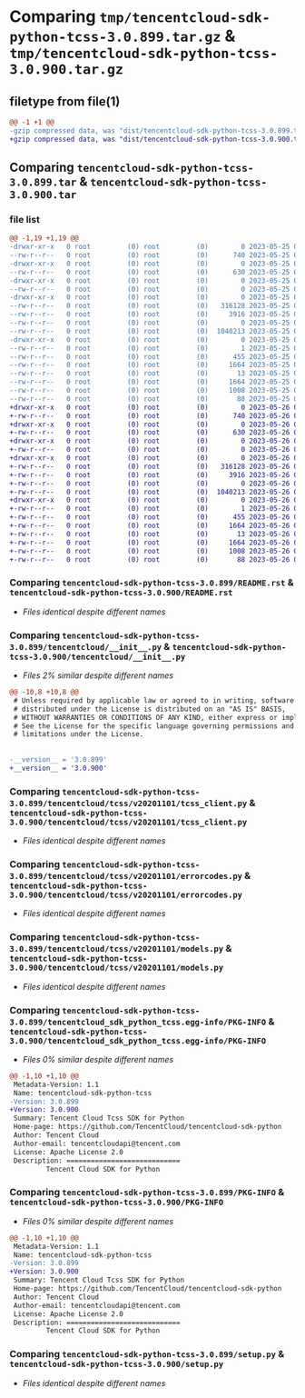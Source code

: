 # Comparing `tmp/tencentcloud-sdk-python-tcss-3.0.899.tar.gz` & `tmp/tencentcloud-sdk-python-tcss-3.0.900.tar.gz`

## filetype from file(1)

```diff
@@ -1 +1 @@
-gzip compressed data, was "dist/tencentcloud-sdk-python-tcss-3.0.899.tar", last modified: Thu May 25 00:37:25 2023, max compression
+gzip compressed data, was "dist/tencentcloud-sdk-python-tcss-3.0.900.tar", last modified: Fri May 26 02:28:38 2023, max compression
```

## Comparing `tencentcloud-sdk-python-tcss-3.0.899.tar` & `tencentcloud-sdk-python-tcss-3.0.900.tar`

### file list

```diff
@@ -1,19 +1,19 @@
-drwxr-xr-x   0 root         (0) root         (0)        0 2023-05-25 00:37:25.000000 tencentcloud-sdk-python-tcss-3.0.899/
--rw-r--r--   0 root         (0) root         (0)      740 2023-05-25 00:37:25.000000 tencentcloud-sdk-python-tcss-3.0.899/README.rst
-drwxr-xr-x   0 root         (0) root         (0)        0 2023-05-25 00:37:25.000000 tencentcloud-sdk-python-tcss-3.0.899/tencentcloud/
--rw-r--r--   0 root         (0) root         (0)      630 2023-05-25 00:37:25.000000 tencentcloud-sdk-python-tcss-3.0.899/tencentcloud/__init__.py
-drwxr-xr-x   0 root         (0) root         (0)        0 2023-05-25 00:37:25.000000 tencentcloud-sdk-python-tcss-3.0.899/tencentcloud/tcss/
--rw-r--r--   0 root         (0) root         (0)        0 2023-05-25 00:37:25.000000 tencentcloud-sdk-python-tcss-3.0.899/tencentcloud/tcss/__init__.py
-drwxr-xr-x   0 root         (0) root         (0)        0 2023-05-25 00:37:25.000000 tencentcloud-sdk-python-tcss-3.0.899/tencentcloud/tcss/v20201101/
--rw-r--r--   0 root         (0) root         (0)   316128 2023-05-25 00:37:25.000000 tencentcloud-sdk-python-tcss-3.0.899/tencentcloud/tcss/v20201101/tcss_client.py
--rw-r--r--   0 root         (0) root         (0)     3916 2023-05-25 00:37:25.000000 tencentcloud-sdk-python-tcss-3.0.899/tencentcloud/tcss/v20201101/errorcodes.py
--rw-r--r--   0 root         (0) root         (0)        0 2023-05-25 00:37:25.000000 tencentcloud-sdk-python-tcss-3.0.899/tencentcloud/tcss/v20201101/__init__.py
--rw-r--r--   0 root         (0) root         (0)  1040213 2023-05-25 00:37:25.000000 tencentcloud-sdk-python-tcss-3.0.899/tencentcloud/tcss/v20201101/models.py
-drwxr-xr-x   0 root         (0) root         (0)        0 2023-05-25 00:37:25.000000 tencentcloud-sdk-python-tcss-3.0.899/tencentcloud_sdk_python_tcss.egg-info/
--rw-r--r--   0 root         (0) root         (0)        1 2023-05-25 00:37:25.000000 tencentcloud-sdk-python-tcss-3.0.899/tencentcloud_sdk_python_tcss.egg-info/dependency_links.txt
--rw-r--r--   0 root         (0) root         (0)      455 2023-05-25 00:37:25.000000 tencentcloud-sdk-python-tcss-3.0.899/tencentcloud_sdk_python_tcss.egg-info/SOURCES.txt
--rw-r--r--   0 root         (0) root         (0)     1664 2023-05-25 00:37:25.000000 tencentcloud-sdk-python-tcss-3.0.899/tencentcloud_sdk_python_tcss.egg-info/PKG-INFO
--rw-r--r--   0 root         (0) root         (0)       13 2023-05-25 00:37:25.000000 tencentcloud-sdk-python-tcss-3.0.899/tencentcloud_sdk_python_tcss.egg-info/top_level.txt
--rw-r--r--   0 root         (0) root         (0)     1664 2023-05-25 00:37:25.000000 tencentcloud-sdk-python-tcss-3.0.899/PKG-INFO
--rw-r--r--   0 root         (0) root         (0)     1008 2023-05-25 00:37:25.000000 tencentcloud-sdk-python-tcss-3.0.899/setup.py
--rw-r--r--   0 root         (0) root         (0)       88 2023-05-25 00:37:25.000000 tencentcloud-sdk-python-tcss-3.0.899/setup.cfg
+drwxr-xr-x   0 root         (0) root         (0)        0 2023-05-26 02:28:38.000000 tencentcloud-sdk-python-tcss-3.0.900/
+-rw-r--r--   0 root         (0) root         (0)      740 2023-05-26 02:28:38.000000 tencentcloud-sdk-python-tcss-3.0.900/README.rst
+drwxr-xr-x   0 root         (0) root         (0)        0 2023-05-26 02:28:38.000000 tencentcloud-sdk-python-tcss-3.0.900/tencentcloud/
+-rw-r--r--   0 root         (0) root         (0)      630 2023-05-26 02:28:38.000000 tencentcloud-sdk-python-tcss-3.0.900/tencentcloud/__init__.py
+drwxr-xr-x   0 root         (0) root         (0)        0 2023-05-26 02:28:38.000000 tencentcloud-sdk-python-tcss-3.0.900/tencentcloud/tcss/
+-rw-r--r--   0 root         (0) root         (0)        0 2023-05-26 02:28:38.000000 tencentcloud-sdk-python-tcss-3.0.900/tencentcloud/tcss/__init__.py
+drwxr-xr-x   0 root         (0) root         (0)        0 2023-05-26 02:28:38.000000 tencentcloud-sdk-python-tcss-3.0.900/tencentcloud/tcss/v20201101/
+-rw-r--r--   0 root         (0) root         (0)   316128 2023-05-26 02:28:38.000000 tencentcloud-sdk-python-tcss-3.0.900/tencentcloud/tcss/v20201101/tcss_client.py
+-rw-r--r--   0 root         (0) root         (0)     3916 2023-05-26 02:28:38.000000 tencentcloud-sdk-python-tcss-3.0.900/tencentcloud/tcss/v20201101/errorcodes.py
+-rw-r--r--   0 root         (0) root         (0)        0 2023-05-26 02:28:38.000000 tencentcloud-sdk-python-tcss-3.0.900/tencentcloud/tcss/v20201101/__init__.py
+-rw-r--r--   0 root         (0) root         (0)  1040213 2023-05-26 02:28:38.000000 tencentcloud-sdk-python-tcss-3.0.900/tencentcloud/tcss/v20201101/models.py
+drwxr-xr-x   0 root         (0) root         (0)        0 2023-05-26 02:28:38.000000 tencentcloud-sdk-python-tcss-3.0.900/tencentcloud_sdk_python_tcss.egg-info/
+-rw-r--r--   0 root         (0) root         (0)        1 2023-05-26 02:28:38.000000 tencentcloud-sdk-python-tcss-3.0.900/tencentcloud_sdk_python_tcss.egg-info/dependency_links.txt
+-rw-r--r--   0 root         (0) root         (0)      455 2023-05-26 02:28:38.000000 tencentcloud-sdk-python-tcss-3.0.900/tencentcloud_sdk_python_tcss.egg-info/SOURCES.txt
+-rw-r--r--   0 root         (0) root         (0)     1664 2023-05-26 02:28:38.000000 tencentcloud-sdk-python-tcss-3.0.900/tencentcloud_sdk_python_tcss.egg-info/PKG-INFO
+-rw-r--r--   0 root         (0) root         (0)       13 2023-05-26 02:28:38.000000 tencentcloud-sdk-python-tcss-3.0.900/tencentcloud_sdk_python_tcss.egg-info/top_level.txt
+-rw-r--r--   0 root         (0) root         (0)     1664 2023-05-26 02:28:38.000000 tencentcloud-sdk-python-tcss-3.0.900/PKG-INFO
+-rw-r--r--   0 root         (0) root         (0)     1008 2023-05-26 02:28:38.000000 tencentcloud-sdk-python-tcss-3.0.900/setup.py
+-rw-r--r--   0 root         (0) root         (0)       88 2023-05-26 02:28:38.000000 tencentcloud-sdk-python-tcss-3.0.900/setup.cfg
```

### Comparing `tencentcloud-sdk-python-tcss-3.0.899/README.rst` & `tencentcloud-sdk-python-tcss-3.0.900/README.rst`

 * *Files identical despite different names*

### Comparing `tencentcloud-sdk-python-tcss-3.0.899/tencentcloud/__init__.py` & `tencentcloud-sdk-python-tcss-3.0.900/tencentcloud/__init__.py`

 * *Files 2% similar despite different names*

```diff
@@ -10,8 +10,8 @@
 # Unless required by applicable law or agreed to in writing, software
 # distributed under the License is distributed on an "AS IS" BASIS,
 # WITHOUT WARRANTIES OR CONDITIONS OF ANY KIND, either express or implied.
 # See the License for the specific language governing permissions and
 # limitations under the License.
 
 
-__version__ = '3.0.899'
+__version__ = '3.0.900'
```

### Comparing `tencentcloud-sdk-python-tcss-3.0.899/tencentcloud/tcss/v20201101/tcss_client.py` & `tencentcloud-sdk-python-tcss-3.0.900/tencentcloud/tcss/v20201101/tcss_client.py`

 * *Files identical despite different names*

### Comparing `tencentcloud-sdk-python-tcss-3.0.899/tencentcloud/tcss/v20201101/errorcodes.py` & `tencentcloud-sdk-python-tcss-3.0.900/tencentcloud/tcss/v20201101/errorcodes.py`

 * *Files identical despite different names*

### Comparing `tencentcloud-sdk-python-tcss-3.0.899/tencentcloud/tcss/v20201101/models.py` & `tencentcloud-sdk-python-tcss-3.0.900/tencentcloud/tcss/v20201101/models.py`

 * *Files identical despite different names*

### Comparing `tencentcloud-sdk-python-tcss-3.0.899/tencentcloud_sdk_python_tcss.egg-info/PKG-INFO` & `tencentcloud-sdk-python-tcss-3.0.900/tencentcloud_sdk_python_tcss.egg-info/PKG-INFO`

 * *Files 0% similar despite different names*

```diff
@@ -1,10 +1,10 @@
 Metadata-Version: 1.1
 Name: tencentcloud-sdk-python-tcss
-Version: 3.0.899
+Version: 3.0.900
 Summary: Tencent Cloud Tcss SDK for Python
 Home-page: https://github.com/TencentCloud/tencentcloud-sdk-python
 Author: Tencent Cloud
 Author-email: tencentcloudapi@tencent.com
 License: Apache License 2.0
 Description: ============================
         Tencent Cloud SDK for Python
```

### Comparing `tencentcloud-sdk-python-tcss-3.0.899/PKG-INFO` & `tencentcloud-sdk-python-tcss-3.0.900/PKG-INFO`

 * *Files 0% similar despite different names*

```diff
@@ -1,10 +1,10 @@
 Metadata-Version: 1.1
 Name: tencentcloud-sdk-python-tcss
-Version: 3.0.899
+Version: 3.0.900
 Summary: Tencent Cloud Tcss SDK for Python
 Home-page: https://github.com/TencentCloud/tencentcloud-sdk-python
 Author: Tencent Cloud
 Author-email: tencentcloudapi@tencent.com
 License: Apache License 2.0
 Description: ============================
         Tencent Cloud SDK for Python
```

### Comparing `tencentcloud-sdk-python-tcss-3.0.899/setup.py` & `tencentcloud-sdk-python-tcss-3.0.900/setup.py`

 * *Files identical despite different names*


